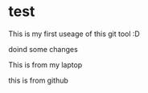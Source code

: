 # test

This is my first useage of this git tool :D

doind some changes

This is from my laptop

this is from github

